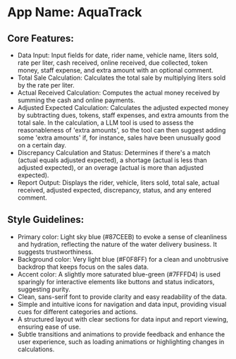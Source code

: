 # **App Name**: AquaTrack

## Core Features:

- Data Input: Input fields for date, rider name, vehicle name, liters sold, rate per liter, cash received, online received, due collected, token money, staff expense, and extra amount with an optional comment.
- Total Sale Calculation: Calculates the total sale by multiplying liters sold by the rate per liter.
- Actual Received Calculation: Computes the actual money received by summing the cash and online payments.
- Adjusted Expected Calculation: Calculates the adjusted expected money by subtracting dues, tokens, staff expenses, and extra amounts from the total sale. In the calculation, a LLM tool is used to assess the reasonableness of 'extra amounts', so the tool can then suggest adding some 'extra amounts' if, for instance, sales have been unusually good on a certain day.
- Discrepancy Calculation and Status: Determines if there's a match (actual equals adjusted expected), a shortage (actual is less than adjusted expected), or an overage (actual is more than adjusted expected).
- Report Output: Displays the rider, vehicle, liters sold, total sale, actual received, adjusted expected, discrepancy, status, and any entered comment.

## Style Guidelines:

- Primary color: Light sky blue (#87CEEB) to evoke a sense of cleanliness and hydration, reflecting the nature of the water delivery business. It suggests trustworthiness.
- Background color: Very light blue (#F0F8FF) for a clean and unobtrusive backdrop that keeps focus on the sales data.
- Accent color: A slightly more saturated blue-green (#7FFFD4) is used sparingly for interactive elements like buttons and status indicators, suggesting purity.
- Clean, sans-serif font to provide clarity and easy readability of the data.
- Simple and intuitive icons for navigation and data input, providing visual cues for different categories and actions.
- A structured layout with clear sections for data input and report viewing, ensuring ease of use.
- Subtle transitions and animations to provide feedback and enhance the user experience, such as loading animations or highlighting changes in calculations.